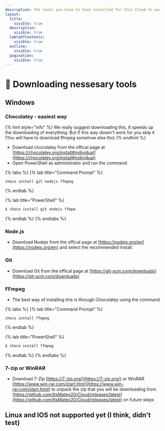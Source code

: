 ```yaml
---
description: The tools you have to have installed for this Cloud to work
layout:
  title:
    visible: true
  description:
    visible: true
  tableOfContents:
    visible: true
  outline:
    visible: true
  pagination:
    visible: true
---
```


# 💾 Downloading nessesary tools

## Windows

### Chocolatey - easiest way

{% hint style="info" %}
We really suggest downloading this, It speeds up the downloading of everything. But if this way dosen't work for you skip it (You will have to download ffmpeg somehow else tho)
{% endhint %}

* Download chocolatey from the offical page at [https://chocolatey.org/install#individual](https://chocolatey.org/install#individual)
* Open PowerShell as administrator and run the command.

{% tabs %}
{% tab title="Command Prompt" %}
```
choco install git nodejs ffmpeg
```
{% endtab %}

{% tab title="PowerShell" %}
```powershell
$ choco install git nodejs ffmpe
```
{% endtab %}
{% endtabs %}

### Node.js

* Download Nodejs from the offical page at [https://nodejs.org/en](https://nodejs.org/en) and select the recommended install.

### Git

* Download Git from the offical page at [https://git-scm.com/downloads](https://git-scm.com/downloads)

### FFmpeg

* The best way of installing this is through Chocolatey using the command

{% tabs %}
{% tab title="Command Prompt" %}
```
choco install ffmpeg
```
{% endtab %}

{% tab title="PowerShell" %}
```powershell
$ choco install ffmpeg
```
{% endtab %}
{% endtabs %}

### 7-zip or WinRAR

* Download 7-Zip [https://7-zip.org/](https://7-zip.org/) or WinRAR [https://www.win-rar.com/start.html](https://www.win-rar.com/start.html) to unpack the zip that you will be downloading from [https://github.com/ItsMateo20/Cloud/releases/latest](https://github.com/ItsMateo20/Cloud/releases/latest) on future steps

## Linux and IOS not supported yet (I think, didn't test)
